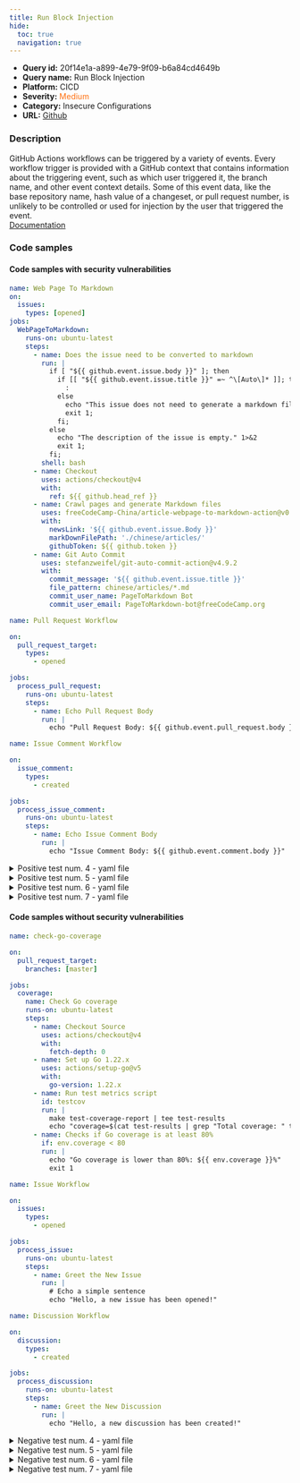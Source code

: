 ```yaml
---
title: Run Block Injection
hide:
  toc: true
  navigation: true
---
```


<style>
  .highlight .hll {
    background-color: #ff171742;
  }
  .md-content {
    max-width: 1100px;
    margin: 0 auto;
  }
</style>

-   **Query id:** 20f14e1a-a899-4e79-9f09-b6a84cd4649b
-   **Query name:** Run Block Injection
-   **Platform:** CICD
-   **Severity:** <span style="color:#ff7213">Medium</span>
-   **Category:** Insecure Configurations
-   **URL:** [Github](https://github.com/Checkmarx/kics/tree/master/assets/queries/cicd/github/run_block_injection)

### Description
GitHub Actions workflows can be triggered by a variety of events. Every workflow trigger is provided with a GitHub context that contains information about the triggering event, such as which user triggered it, the branch name, and other event context details. Some of this event data, like the base repository name, hash value of a changeset, or pull request number, is unlikely to be controlled or used for injection by the user that triggered the event.<br>
[Documentation](https://securitylab.github.com/research/github-actions-untrusted-input/)

### Code samples
#### Code samples with security vulnerabilities
```yaml title="Positive test num. 1 - yaml file" hl_lines="10"
name: Web Page To Markdown
on:
  issues:
    types: [opened]
jobs:
  WebPageToMarkdown:
    runs-on: ubuntu-latest
    steps:
      - name: Does the issue need to be converted to markdown
        run: |
          if [ "${{ github.event.issue.body }}" ]; then
            if [[ "${{ github.event.issue.title }}" =~ ^\[Auto\]* ]]; then
              :
            else
              echo "This issue does not need to generate a markdown file." 1>&2
              exit 1;
            fi;
          else
            echo "The description of the issue is empty." 1>&2
            exit 1;
          fi;
        shell: bash
      - name: Checkout
        uses: actions/checkout@v4
        with:
          ref: ${{ github.head_ref }}
      - name: Crawl pages and generate Markdown files
        uses: freeCodeCamp-China/article-webpage-to-markdown-action@v0.1.8
        with:
          newsLink: '${{ github.event.issue.Body }}'
          markDownFilePath: './chinese/articles/'
          githubToken: ${{ github.token }}
      - name: Git Auto Commit
        uses: stefanzweifel/git-auto-commit-action@v4.9.2
        with:
          commit_message: '${{ github.event.issue.title }}'
          file_pattern: chinese/articles/*.md
          commit_user_name: PageToMarkdown Bot
          commit_user_email: PageToMarkdown-bot@freeCodeCamp.org

```
```yaml title="Positive test num. 2 - yaml file" hl_lines="13"
name: Pull Request Workflow

on:
  pull_request_target:
    types:
      - opened

jobs:
  process_pull_request:
    runs-on: ubuntu-latest
    steps:
      - name: Echo Pull Request Body
        run: |
          echo "Pull Request Body: ${{ github.event.pull_request.body }}"


```
```yaml title="Positive test num. 3 - yaml file" hl_lines="13"
name: Issue Comment Workflow

on:
  issue_comment:
    types:
      - created

jobs:
  process_issue_comment:
    runs-on: ubuntu-latest
    steps:
      - name: Echo Issue Comment Body
        run: |
          echo "Issue Comment Body: ${{ github.event.comment.body }}"

```
<details><summary>Positive test num. 4 - yaml file</summary>

```yaml hl_lines="13"
name: Discussion Workflow

on:
  discussion:
    types:
      - created

jobs:
  process_discussion:
    runs-on: ubuntu-latest
    steps:
      - name: Echo Discussion Title
        run: |
          echo "Discussion Title: ${{ github.event.discussion.title }}"

```
</details>
<details><summary>Positive test num. 5 - yaml file</summary>

```yaml hl_lines="13"
name: Discussion Comment Workflow

on:
  discussion_comment:
    types:
      - created

jobs:
  process_discussion_comment:
    runs-on: ubuntu-latest
    steps:
      - name: Echo Discussion Comment Body
        run: |
          echo "Discussion Comment Body: ${{ github.event.comment.body }}"

```
</details>
<details><summary>Positive test num. 6 - yaml file</summary>

```yaml hl_lines="13"
name: Author Workflow

on:
  author:
    types:
      - created

jobs:
  process_author:
    runs-on: ubuntu-latest
    steps:
      - name: Echo Author's Username
        run: |
          echo "Author's Name: ${{ github.event.authors.name }}"

```
</details>
<details><summary>Positive test num. 7 - yaml file</summary>

```yaml hl_lines="13"
name: Workflow Run Workflow

on:
  workflow_run:
    workflows:
      - "Your Workflow Name" # Replace with the name of your specific workflow

jobs:
  process_workflow_run:
    runs-on: ubuntu-latest
    steps:
      - name: Echo Workflow Run Name
        run: |
          echo "Workflow Run Path: ${{ github.event.workflow.path }}"

```
</details>


#### Code samples without security vulnerabilities
```yaml title="Negative test num. 1 - yaml file"
name: check-go-coverage

on:
  pull_request_target:
    branches: [master]

jobs:
  coverage:
    name: Check Go coverage
    runs-on: ubuntu-latest
    steps:
      - name: Checkout Source
        uses: actions/checkout@v4
        with:
          fetch-depth: 0
      - name: Set up Go 1.22.x
        uses: actions/setup-go@v5
        with:
          go-version: 1.22.x
      - name: Run test metrics script
        id: testcov
        run: |
          make test-coverage-report | tee test-results
          echo "coverage=$(cat test-results | grep "Total coverage: " test-results | cut -d ":" -f 2 | bc)" >> $GITHUB_ENV
      - name: Checks if Go coverage is at least 80%
        if: env.coverage < 80
        run: |
          echo "Go coverage is lower than 80%: ${{ env.coverage }}%"
          exit 1

```
```yaml title="Negative test num. 2 - yaml file"
name: Issue Workflow

on:
  issues:
    types:
      - opened

jobs:
  process_issue:
    runs-on: ubuntu-latest
    steps:
      - name: Greet the New Issue
        run: |
          # Echo a simple sentence
          echo "Hello, a new issue has been opened!"

```
```yaml title="Negative test num. 3 - yaml file"
name: Discussion Workflow

on:
  discussion:
    types:
      - created

jobs:
  process_discussion:
    runs-on: ubuntu-latest
    steps:
      - name: Greet the New Discussion
        run: |
          echo "Hello, a new discussion has been created!"

```
<details><summary>Negative test num. 4 - yaml file</summary>

```yaml
name: Issue Comment Workflow

on:
  issue_comment:
    types:
      - created

jobs:
  process_issue_comment:
    runs-on: ubuntu-latest
    steps:
      - name: Greet the New Issue Comment
        run: |
          echo "Hello, a new issue comment has been created!"

```
</details>
<details><summary>Negative test num. 5 - yaml file</summary>

```yaml
name: Discussion Comment Workflow

on:
  discussion_comment:
    types:
      - created

jobs:
  process_discussion_comment:
    runs-on: ubuntu-latest
    steps:
      - name: Greet the New Discussion Comment
        run: |
          echo "Hello, a new discussion comment has been created!"

```
</details>
<details><summary>Negative test num. 6 - yaml file</summary>

```yaml
name: Author Workflow

on:
  author:
    types:
      - created

jobs:
  process_author:
    runs-on: ubuntu-latest
    steps:
      - name: Greet the New Author
        run: |
          echo "Hello, a new author has been created!"

```
</details>
<details><summary>Negative test num. 7 - yaml file</summary>

```yaml
name: Workflow Run Workflow

on:
  workflow_run:
    workflows:
      - "Your Workflow Name" # Replace with the name of your specific workflow

jobs:
  process_workflow_run:
    runs-on: ubuntu-latest
    steps:
      - name: Greet the New Workflow Run
        run: |
          echo "Hello, a new workflow run has started for 'Your Workflow Name'!"

```
</details>
